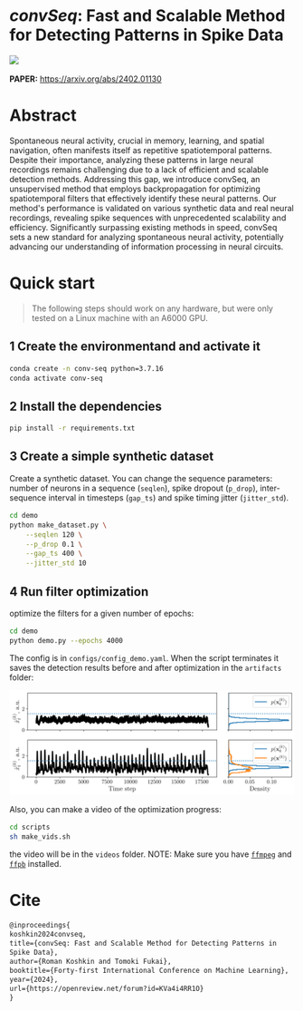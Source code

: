 # _convSeq_: Fast and Scalable Method for Detecting Patterns in Spike Data

![](videos/output.gif)

**PAPER:** https://arxiv.org/abs/2402.01130

# Abstract

Spontaneous neural activity, crucial in memory, learning, and spatial navigation, often manifests itself as repetitive spatiotemporal patterns. Despite their importance, analyzing these patterns in large neural recordings remains challenging due to a lack of efficient and scalable detection methods. Addressing this gap, we introduce convSeq, an unsupervised method that employs backpropagation for optimizing spatiotemporal filters that effectively identify these neural patterns. Our method's performance is validated on various synthetic data and real neural recordings, revealing spike sequences with unprecedented scalability and efficiency. Significantly surpassing existing methods in speed, convSeq sets a new standard for analyzing spontaneous neural activity, potentially advancing our understanding of information processing in neural circuits.

# Quick start

> The following steps should work on any hardware, but were only tested on a Linux machine with an A6000 GPU.

## 1 Create the environmentand and activate it 

```bash
conda create -n conv-seq python=3.7.16
conda activate conv-seq
```

## 2 Install the dependencies

```bash
pip install -r requirements.txt
```


## 3 Create a simple synthetic dataset

Create a synthetic dataset. You can change the sequence parameters: number of neurons in a sequence (`seqlen`), spike dropout (`p_drop`), inter-sequence interval in timesteps (`gap_ts`) and spike timing jitter (`jitter_std`).

```bash
cd demo
python make_dataset.py \
    --seqlen 120 \
    --p_drop 0.1 \
    --gap_ts 400 \
    --jitter_std 10
```

## 4 Run filter optimization

optimize the filters for a given number of epochs:

```bash
cd demo
python demo.py --epochs 4000
```

The config is in `configs/config_demo.yaml`. When the script terminates it saves the detection results before and after optimization in the `artifacts` folder:

![asdf](artifacts/Fig2_stats.png)


Also, you can make a video of the optimization progress:

```bash
cd scripts
sh make_vids.sh
```

the video will be in the `videos` folder. NOTE: Make sure you have [`ffmpeg`](https://ffmpeg.org/) and [`ffpb`](https://pypi.org/project/ffpb/) installed.


# Cite

```
@inproceedings{
koshkin2024convseq,
title={convSeq: Fast and Scalable Method for Detecting Patterns in Spike Data},
author={Roman Koshkin and Tomoki Fukai},
booktitle={Forty-first International Conference on Machine Learning},
year={2024},
url={https://openreview.net/forum?id=KVa4i4RR1O}
}
```